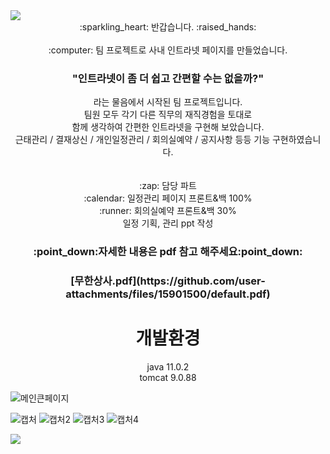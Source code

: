 <img src="https://capsule-render.vercel.app/api?type=waving&color=BDBDC8&height=150&section=header&text=Minhee%20READ%20ME&fontSize=15"/>

<div align=center>
:sparkling_heart: 반갑습니다. :raised_hands: <br><br>
:computer: 팀 프로젝트로 사내 인트라넷 페이지를 만들었습니다.
<h3>"인트라넷이 좀 더 쉽고 간편할 수는 없을까?"</h3>
라는 물음에서 시작된 팀 프로젝트입니다. <br>
팀원 모두 각기 다른 직무의 재직경험을 토대로 <br> 
함께 생각하여 간편한 인트라넷을 구현해 보았습니다.<br>
근태관리 / 결재상신 / 개인일정관리 / 회의실예약 / 공지사항 등등 기능 구현하였습니다.
 <br> <br> <br> 
:zap: 담당 파트 <br>
:calendar: 일정관리 페이지 프론트&백 100% <br>
:runner: 회의실예약 프론트&백 30% <br>
일정 기획, 관리 
ppt 작성 
<h3>:point_down:자세한 내용은 pdf 참고 해주세요:point_down:<h3>
[무한상사.pdf](https://github.com/user-attachments/files/15901500/default.pdf)


<h1>개발환경</h1>
<img src="https://img.shields.io/badge/Spring-#6DB33F?style=for-the-badhe&logo=Spring&logoColor=white"/> 
java 11.0.2 <br>
tomcat 9.0.88 <br>
</div>



![메인큰페이지](https://github.com/min2mini/muhan/assets/159765032/2e1a9d79-a2a0-4301-9488-e3fa0eb2699b)

![캡처](https://github.com/min2mini/muhan/assets/159765032/e3985cc4-8dcf-4d8c-818e-7dee24a2edf9)
![캡처2](https://github.com/min2mini/muhan/assets/159765032/077f9653-5004-4832-a435-b8338d09574d)
![캡처3](https://github.com/min2mini/muhan/assets/159765032/217354a9-dcde-433e-8e49-6d3a14a82799)
![캡처4](https://github.com/min2mini/muhan/assets/159765032/f8d26253-e894-447b-8405-773ef6265a2e)

<img src="https://capsule-render.vercel.app/api?type=waving&color=BDBDC8&height=150&section=footer"/>

